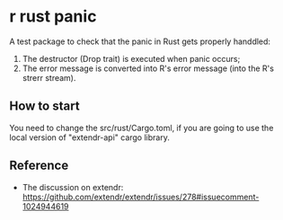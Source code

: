 # r rust panic

A test package to check that the panic in Rust gets properly handdled:

1. The destructor (Drop trait) is executed when panic occurs;
2. The error message is converted into R's error message (into the R's strerr stream).

## How to start

You need to change the src/rust/Cargo.toml, if you are going to use the local version of "extendr-api" cargo library.

## Reference

* The discussion on extendr: https://github.com/extendr/extendr/issues/278#issuecomment-1024944619
